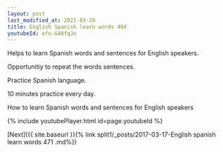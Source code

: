 ```yaml
---
layout: post
last_modified_at: 2021-03-29
title: English Spanish learn words 404 
youtubeId: efo-G48fqJo
---
```

 
 
Helps to learn Spanish words and sentences for English speakers.

Opportunitiy to repeat the words sentences. 

Practice Spanish language. 
 
10 minutes practice every day. 
 
How to learn Spanish words and sentences for English speakers 
 
{% include youtubePlayer.html id=page.youtubeId %}
 
 
[Next]({{ site.baseurl }}{% link  split1/_posts/2017-03-17-English spanish learn words 471 .md%})
 
